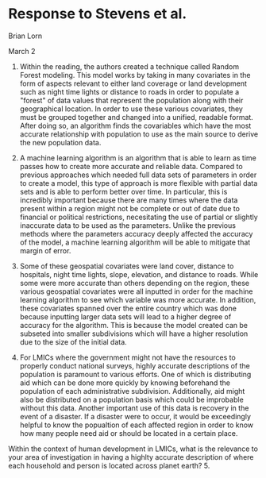 # Response to Stevens et al.
Brian Lorn

March 2

1. Within the reading, the authors created a technique called Random Forest modeling. This model works by taking in many covariates in the form of aspects relevant to either land coverage or land development such as night time lights or distance to roads in order to populate a "forest" of data values that represent the population along with their geographical location. In order to use these various covariates, they must be grouped together and changed into a unified, readable format. After doing so, an algorithm finds the covariables which have the most accurate relationship with population to use as the main source to derive the new population data.  

2. A machine learning algorithm is an algorithm that is able to learn as time passes how to create more accurate and reliable data. Compared to previous approaches which needed full data sets of parameters in order to create a model, this type of approach is more flexible with partial data sets and is able to perform better over time. In particular, this is incredibly important because there are many times where the data present within a region might not be complete or out of date due to financial or political restrictions, necesitating the use of partial or slightly inaccurate data to be used as the parameters. Unlike the previous methods where the parameters accuracy deeply affected the accuracy of the model, a machine learning algorithm will be able to mitigate that margin of error.    

3. Some of these geospatial covariates were land cover, distance to hospitals, night time lights, slope, elevation, and distance to roads. While some were more accurate than others depending on the region, these various geospatial covariates were all inputted in order for the machine learning algorithm to see which variable was more accurate. In addition, these covariates spanned over the entire country which was done because inputting larger data sets will lead to a higher degree of accuracy for the algorithm. This is because the model created can be subseted into smaller subdivisions which will have a higher resolution due to the size of the initial data.

4. For LMICs where the government might not have the resources to properly conduct national surveys, highly accurate descriptions of the population is paramount to various efforts. One of which is distributing aid which can be done more quickly by knowing beforehand the population of each administrative subdivision. Additionally, aid might also be distributed on a population basis which could be improbable without this data. Another important use of this data is recovery in the event of a disaster. If a disaster were to occur, it would be exceedingly helpful to know the popualtion of each affected region in order to know how many people need aid or should be located in a certain place. 

Within the context of human development in LMICs, what is the relevance to your area of investigation in having a highlty accurate description of where each household and person is located across planet earth?
5. 
